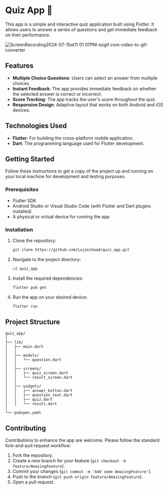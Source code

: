 # Quiz App 💟

This app is a simple and interactive quiz application built using Flutter. It allows users to answer a series of questions and get immediate feedback on their performance.

![ScreenRecording2024-07-15at11 01 07PM-ezgif com-video-to-gif-converter](https://github.com/user-attachments/assets/74cb1288-1331-47ce-b29a-9884e022eb22)

## Features

- **Multiple Choice Questions**: Users can select an answer from multiple choices.
- **Instant Feedback**: The app provides immediate feedback on whether the selected answer is correct or incorrect.
- **Score Tracking**: The app tracks the user's score throughout the quiz.
- **Responsive Design**: Adaptive layout that works on both Android and iOS devices.

## Technologies Used

- **Flutter**: For building the cross-platform mobile application.
- **Dart**: The programming language used for Flutter development.

## Getting Started

Follow these instructions to get a copy of the project up and running on your local machine for development and testing purposes.

### Prerequisites

- Flutter SDK
- Android Studio or Visual Studio Code (with Flutter and Dart plugins installed)
- A physical or virtual device for running the app

### Installation

1. Clone the repository:
   ```bash
   git clone https://github.com/LujainSaad/quiz_app.git
   ```

2. Navigate to the project directory:
   ```bash
   cd quiz_app
   ```

3. Install the required dependencies:
   ```bash
   flutter pub get
   ```

4. Run the app on your desired device:
   ```bash
   flutter run
   ```

## Project Structure

```plaintext
quiz_app/
│
├── lib/
│   ├── main.dart             
│   │
│   ├── models/                
│   │   └── question.dart     
│   │
│   ├── screens/               
│   │   ├── quiz_screen.dart   
│   │   └── result_screen.dart 
│   │
│   ├── widgets/               
│   │   ├── answer_button.dart 
│   │   ├── question_text.dart 
│   │   ├── quiz.dart          
│   │   └── result.dart        
│
└── pubspec.yaml               
```


## Contributing

Contributions to enhance the app are welcome. Please follow the standard fork-and-pull request workflow:

1. Fork the repository.
2. Create a new branch for your feature (`git checkout -b feature/AmazingFeature`).
3. Commit your changes (`git commit -m 'Add some AmazingFeature'`).
4. Push to the branch (`git push origin feature/AmazingFeature`).
5. Open a pull request.

